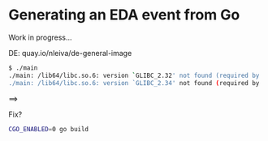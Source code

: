 # Generating an EDA event from Go

Work in progress...

DE: quay.io/nleiva/de-general-image



```bash
$ ./main
./main: /lib64/libc.so.6: version `GLIBC_2.32' not found (required by ./main)
./main: /lib64/libc.so.6: version `GLIBC_2.34' not found (required by ./main)
```

==>

Fix?

```bash
CGO_ENABLED=0 go build
```